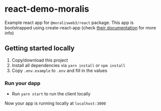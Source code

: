 # react-demo-moralis

Example react app for `@moralisweb3/react` package. This app is bootstrapped using create-react-app (check [their documentation](https://create-react-app.dev/) for more info)

## Getting started locally

1. Copy/download this project
2. Install all dependencies via `yarn install` or `npm install`
3. Copy `.env.example` to `.env` and fill in the values 


### Run your dapp

- Run `yarn start` to run the client locally

Now your app is running locally at `localhost:3000`
